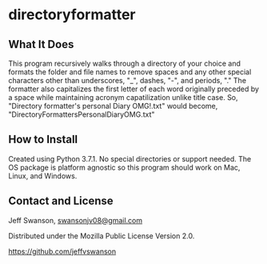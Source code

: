 # directoryformatter
## What It Does
  This program recursively walks through a directory of your choice and formats the folder and file names to remove spaces and any other special characters other than underscores, "\_", dashes, "-", and periods, "." The formatter also capitalizes the first letter of each word originally preceded by a space while maintaining acronym capatilization unlike title case. So, "Directory formatter's personal Diary OMG!.txt" would become, "DirectoryFormattersPersonalDiaryOMG.txt"
  
## How to Install
  Created using Python 3.7.1. No special directories or support needed. The OS package is platform agnostic so this program should work on Mac, Linux, and Windows.
  
## Contact and License
  Jeff Swanson, swansonjv08@gmail.com
  
  Distributed under the Mozilla Public License Version 2.0.
  
  https://github.com/jeffvswanson
